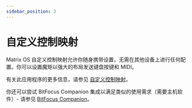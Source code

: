 ```yaml
---
sidebar_position: 2
---
```


# 自定义控制映射

Matrix OS 自定义控制映射允许你随身携带设置，无需在其他设备上进行任何配置。你可以设置魔矩以强大的布局发送键盘按键和 MIDI。

<!-- idea: showcase in a gif? maybe opening apps, switching scenes in obs idk -->

有关此应用程序的更多信息，请参见 [自定义控制映射](/docs/MatrixOS/Applications/CustomControlMap/)。

你还可以尝试 BitFocus Companion 集成以满足类似的使用需求（需要主机软件）- 请参见 [BitFocus Companion](/docs/Mystrix/UsageExamples/CustomizableControls/BitFocusCompanion)。